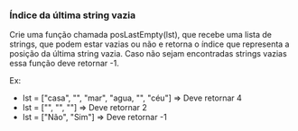 ### Índice da última string vazia ###

Crie uma função chamada posLastEmpty(lst), que recebe uma lista de strings, que podem estar vazias ou não e retorna o índice que representa a posição da última string vazia. Caso não sejam encontradas strings vazias essa função deve retornar -1.

Ex:

* lst = ["casa", "", "mar", "agua, "", "céu"] =\> Deve retornar 4
* lst = ["", "", ""] =\> Deve retornar 2
* lst = ["Não", "Sim"] =\> Deve retornar -1